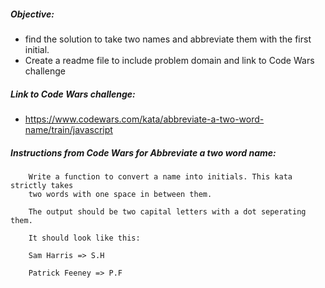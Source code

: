 ##### Objective:
* find the solution to take two names and abbreviate them with the first initial.
* Create a readme file to include problem domain and link to Code Wars challenge

##### Link to Code Wars challenge:
* https://www.codewars.com/kata/abbreviate-a-two-word-name/train/javascript

##### Instructions from Code Wars for Abbreviate a two word name:
        Write a function to convert a name into initials. This kata strictly takes
        two words with one space in between them.

        The output should be two capital letters with a dot seperating them.

        It should look like this:

        Sam Harris => S.H

        Patrick Feeney => P.F
